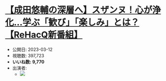 # [【成田悠輔の深層へ】スザンヌ！心が浄化…学ぶ「歓び」「楽しみ」とは？【ReHacQ新番組】](https://www.youtube.com/watch?v=Ev1fQ0RZWnA)
-   公開日: 2023-03-12
-   視聴数: 397,723
-   **いいね数: 9,770**
-   出演者: 
    - [![](https://img.youtube.com/vi/Ev1fQ0RZWnA/hqdefault.jpg)](https://www.youtube.com/watch?v=Ev1fQ0RZWnA)

